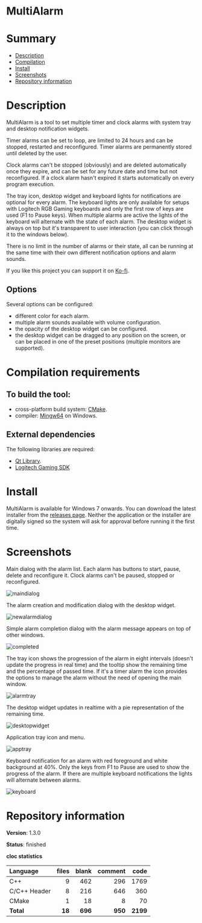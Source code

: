 MultiAlarm
==========

# Summary
- [Description](#description)
- [Compilation](#compilation-requirements)
- [Install](#install)
- [Screenshots](#screenshots)
- [Repository information](#repository-information)

# Description
MultiAlarm is a tool to set multiple timer and clock alarms with system tray and desktop notification widgets. 

Timer alarms can be set to loop, are limited to 24 hours and can be stopped, restarted and reconfigured. Timer alarms are permanently stored until deleted by the user. 

Clock alarms can't be stopped (obviously) and are deleted automatically once they expire, and can be set for any future date and time but not reconfigured. If a clock alarm hasn't expired it starts automatically on every program execution. 

The tray icon, desktop widget and keyboard lights for notifications are optional for every alarm. The keyboard lights are only available for setups with Logitech RGB Gaming keyboards and only the first row of keys are used (F1 to Pause keys). When multiple alarms are active the lights of the keyboard will alternate with the state of each alarm. The desktop widget is always on top but it's transparent to user interaction (you can click through it to the windows below).

There is no limit in the number of alarms or their state, all can be running at the same time with their own different notification options and alarm sounds. 

If you like this project you can support it on [Ko-fi](https://ko-fi.com/felixdelaspozas).

## Options
Several options can be configured:
* different color for each alarm.
* multiple alarm sounds available with volume configuration.
* the opacity of the desktop widget can be configured. 
* the desktop widget can be dragged to any position on the screen, or can be placed in one of the preset positions (multiple monitors are supported). 

# Compilation requirements
## To build the tool:
* cross-platform build system: [CMake](http://www.cmake.org/cmake/resources/software.html).
* compiler: [Mingw64](http://sourceforge.net/projects/mingw-w64/) on Windows.

## External dependencies
The following libraries are required:
* [Qt Library](http://www.qt.io/).
* [Logitech Gaming SDK](https://www.logitechg.com/es-es/developers)

# Install
MultiAlarm is available for Windows 7 onwards. You can download the latest installer from the [releases page](https://github.com/FelixdelasPozas/MultiAlarm/releases). Neither the application or the installer are digitally signed so the system will ask for approval before running it the first time.

# Screenshots
Main dialog with the alarm list. Each alarm has buttons to start, pause, delete and reconfigure it. Clock alarms can't be paused, stopped or reconfigured. 

![maindialog](https://cloud.githubusercontent.com/assets/12167134/11453850/8720a5b0-961b-11e5-98c4-c96abe0fc55b.jpg)

The alarm creation and modification dialog with the desktop widget.

![newalarmdialog](https://user-images.githubusercontent.com/12167134/48921204-65810d80-ee9e-11e8-9a94-7f6c389446b6.jpg)

Simple alarm completion dialog with the alarm message appears on top of other windows.

![completed](https://cloud.githubusercontent.com/assets/12167134/11453848/86d73970-961b-11e5-9a2a-ef3af85e7a47.jpg)

The tray icon shows the progression of the alarm in eight intervals (doesn't update the progress in real time) and the tooltip show the remaining time and the percentage of passed time. If it's a timer alarm the icon provides the options to manage the alarm without the need of opening the main window.  

![alarmtray](https://cloud.githubusercontent.com/assets/12167134/11453846/86ce32da-961b-11e5-8e82-32d931176e21.jpg)

The desktop widget updates in realtime with a pie representation of the remaining time. 

![desktopwidget](https://cloud.githubusercontent.com/assets/12167134/11453849/86e0e7c2-961b-11e5-8ec7-be96f572ea9a.jpg)

Application tray icon and menu. 

![apptray](https://cloud.githubusercontent.com/assets/12167134/11766205/4c1a25d2-a17d-11e5-96bc-3d7c6ba5e2a6.jpg)

Keyboard notification for an alarm with red foreground and white background at 40%. Only the keys from F1 to Pause are used to show the progress of the alarm. If there are multiple keyboard notifications the lights will alternate between alarms. 

![keyboard](https://user-images.githubusercontent.com/12167134/48899357-b1589600-ee4f-11e8-89c4-2d13083acd61.jpg)

# Repository information

**Version**: 1.3.0

**Status**: finished

**cloc statistics**

| Language                     |files          |blank        |comment           |code  |
|:-----------------------------|--------------:|------------:|-----------------:|-----:|
| C++                          |   9           | 462         |   296            | 1769 |
| C/C++ Header                 |   8           | 216         |   646            |  360 |
| CMake                        |   1           |  18         |     8            |   70 |
| **Total**                    | **18**        | **696**     | **950**          | **2199** |
